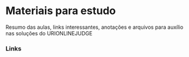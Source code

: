 # Materiais para estudo

Resumo das aulas, links interessantes, anotações e arquivos para auxílio nas soluções do URIONLINEJUDGE

### Links

